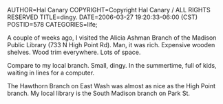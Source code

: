 AUTHOR=Hal Canary
COPYRIGHT=Copyright Hal Canary / ALL RIGHTS RESERVED
TITLE=dingy.
DATE=2006-03-27 19:20:33-06:00 (CST)
POSTID=578
CATEGORIES=life;

A couple of weeks ago, I visited the Alicia Ashman Branch of the Madison Public Library (733 N High Point Rd). Man, it was rich. Expensive wooden shelves. Wood trim everywhere. Lots of space.

Compare to my local branch. Small, dingy. In the summertime, full of kids, waiting in lines for a computer.

The Hawthorn Branch on East Wash was almost as nice as the High Point branch. My local library is the South Madison branch on Park St.
